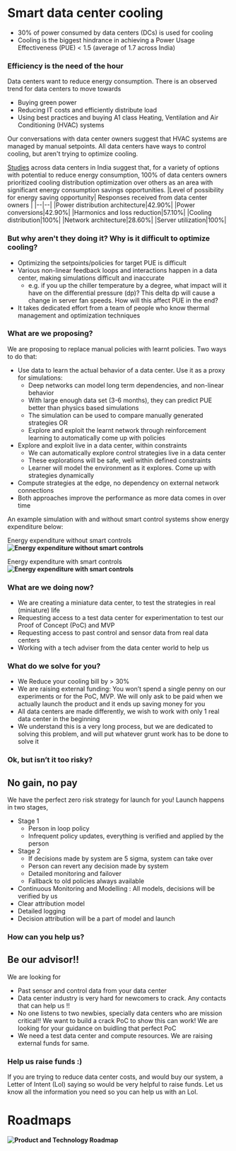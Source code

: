 # Smart data center cooling
-   30% of power consumed by data centers (DCs) is used for cooling   
-   Cooling is the biggest hindrance in achieving a Power Usage Effectiveness (PUE) < 1.5 (average of 1.7 across India)

### Efficiency is the need of the hour
Data centers want to reduce energy consumption. There is an observed trend for data centers to move towards
- Buying green power
- Reducing IT costs and efficiently distribute load
- Using best practices and buying A1 class Heating, Ventilation and Air Conditioning (HVAC) systems

Our conversations with data center owners suggest that HVAC systems are managed by manual setpoints. All data centers have ways to control cooling, but aren't trying to optimize cooling.


[Studies]([https://www.osti.gov/servlets/purl/1249186](https://www.osti.gov/servlets/purl/1249186)) across data centers in India suggest that, for a variety of options with potential to reduce energy consumption, 100% of data centers owners prioritized cooling distribution optimization over others as an area with significant energy consumption savings opportunities.
|Level of possibility for energy saving opportunity| Responses received from data center owners |
|--|--|
|Power distribution architecture|42.90%|
|Power conversions|42.90%|
|Harmonics and loss reduction|57.10%|
|Cooling distribution|100%|
|Network architecture|28.60%|
|Server utilization|100%|

### But why aren't they doing it? Why is it difficult to optimize cooling?
-   Optimizing the setpoints/policies for target PUE is difficult
-   Various non-linear feedback loops and interactions happen in a data center, making simulations difficult and inaccurate
	- e.g. if you up the chiller temperature by a degree, what impact will it have on the differential pressure (dp)? This delta dp will cause a change in server fan speeds. How will this affect PUE in the end?
-   It takes dedicated effort from a team of people who know thermal management and optimization techniques

### What are we proposing?
We are proposing to replace manual policies with learnt policies. Two ways to do that:
- Use data to learn the actual behavior of a data center. Use it as a proxy for simulations:
	- Deep networks can model long term dependencies, and non-linear behavior
	- With large enough data set (3-6 months), they can predict PUE better than physics based simulations
	- The simulation can be used to compare manually generated strategies OR
	- Explore and exploit the learnt network through reinforcement learning to automatically come up with policies
- Explore and exploit live in a data center, within constraints
	- We can automatically explore control strategies live in a data center
	- These explorations will be safe, well within defined constraints
	- Learner will model the environment as it explores. Come up with strategies dynamically
-   Compute strategies at the edge, no dependency on external network connections
-   Both approaches improve the performance as more data comes in over time

An example simulation with and without smart control systems show energy expenditure below:

Energy expenditure without smart controls
**![Energy expenditure without smart controls](https://lh5.googleusercontent.com/1r2-6kAN-sgxU4B85OUIFus2w9kTPvuDPyUrX4ZXn2ldPcXuLfaXqwdX2GApdG18VVJmBDOVlqaXEzH-6Lf_nFWk-2Za9heNhpCOunFfO8cnIE_kSntabwmNMggxYxjKha9r_-zEdaU)**

Energy expenditure with smart controls
 **![Energy expenditure with smart controls](https://lh4.googleusercontent.com/8N7zfjcbFshgT41FbniJce6mot2-oOhjU7TVNvTIiOKqd4oB38497N40TsD79kvv9qfGxA-HB-grpPs9dRJ6ZSUJ4ScEupmPBgiCEMUiRNO50R5mOmLHAnadmxYaye1nJQngbAhgz7U)**
### What are we doing now?
- We are creating a miniature data center, to test the strategies in real (miniature) life
- Requesting access to a test data center for experimentation to test our Proof of Concept (PoC) and MVP
- Requesting access to past control and sensor data from real data centers
- Working with a tech adviser from the data center world to help us

### What do we solve for you?
- We Reduce your cooling bill by > 30%
- We are raising external funding: You won’t spend a single penny on our experiments or for the PoC, MVP. We will only ask to be paid when we actually launch the product and it ends up saving money for you
- All data centers are made differently, we wish to work with only 1 real data center in the beginning
- We understand this is a very long process, but we are dedicated to solving this problem, and will put whatever grunt work has to be done to solve it
### Ok, but isn’t it too risky?
## No gain, no pay
We have the perfect zero risk strategy for launch for you! Launch happens in two stages,
-   Stage 1
	-   Person in loop policy
	-   Infrequent policy updates, everything is verified and applied by the person
- Stage 2
	-   If decisions made by system are 5 sigma, system can take over
	-   Person can revert any decision made by system
	-   Detailed monitoring and failover
	-   Fallback to old policies always available
-   Continuous Monitoring and Modelling : All models, decisions will be verified by us
- Clear attribution model
-   Detailed logging
-   Decision attribution will be a part of model and launch

### How can you help us?
## Be our advisor!!
We are looking for
- Past sensor and control data from your data center
- Data center industry is very hard for newcomers to crack. Any contacts that can help us !!
- No one listens to two newbies, specially data centers who are mission critical!! We want to build a crack PoC to show this can work! We are looking for your guidance on buidling that perfect PoC
- We need a test data center and compute resources. We are raising external funds for same.
### Help us raise funds :)
If you are trying to reduce data center costs, and would buy our system, a Letter of Intent (LoI) saying so would be very helpful to raise funds. Let us know all the information you need so you can help us with an LoI.

# Roadmaps
**![Product and Technology Roadmap](https://lh5.googleusercontent.com/yaRqGEJNqjP4MWpnE5ZMtS-7sh78cnB3I7gQ5uSY85wjkysUHrhS7ZUgXFq4YrMAHAWlV79w_xMzH6e8JyrgPP53qIp2vRMic0YiPb1HzYdm7RcUi5Iheq9DypjYGeXxq8He5WbvT0w)**
